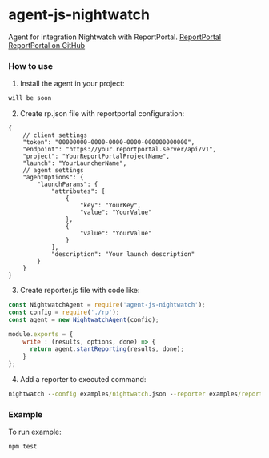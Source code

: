 # agent-js-nightwatch

Agent for integration Nightwatch with ReportPortal.
[ReportPortal](http://reportportal.io/)<br>
[ReportPortal on GitHub](https://github.com/reportportal)

### How to use
1. Install the agent in your project:
```cmd
will be soon
```
2. Create rp.json file with reportportal configuration:
```
{
    // client settings
    "token": "00000000-0000-0000-0000-000000000000",
    "endpoint": "https://your.reportportal.server/api/v1",
    "project": "YourReportPortalProjectName",
    "launch": "YourLauncherName",
    // agent settings
    "agentOptions": {
        "launchParams": {
            "attributes": [
                {
                    "key": "YourKey",
                    "value": "YourValue"
                },
                {
                    "value": "YourValue"
                }
            ],
            "description": "Your launch description"
        }
    }
}
```
3. Create reporter.js file with code like:
```javascript
const NightwatchAgent = require('agent-js-nightwatch');
const config = require('./rp');
const agent = new NightwatchAgent(config);

module.exports = {
    write : (results, options, done) => {
      return agent.startReporting(results, done);
    }
};
```
4. Add a reporter to executed command:
```cmd
nightwatch --config examples/nightwatch.json --reporter examples/reporter.js
```
### Example

To run example:
```cmd
npm test
```
